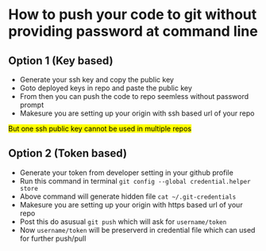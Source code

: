 # How to push your code to git without providing password at command line

## Option 1 (Key based)

- Generate your ssh key and copy the public key
- Goto deployed keys in repo and paste the public key
- From then you can push the code to repo seemless without password prompt
- Makesure you are setting up your origin with ssh based url of your repo

<Mark> But one ssh public key cannot be used in multiple repos </Mark>

## Option 2 (Token based)

- Generate your token from developer setting in your github profile
- Run this command in terminal `git config --global credential.helper store`
- Above command will generate hidden file `cat ~/.git-credentials`
- Makesure you are setting up your origin with https based url of your repo
- Post this do asusual `git push` which will ask for `username/token`
- Now `username/token` will be preserverd in credential file which can used for further push/pull
